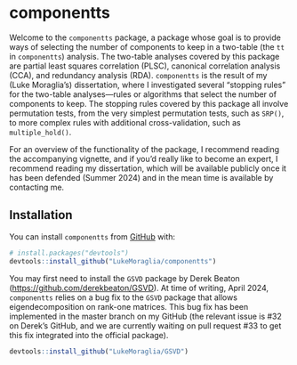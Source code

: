 
<!-- README.md is generated from README.Rmd. Please edit that file -->

# componentts

<!-- badges: start -->
<!-- badges: end -->

Welcome to the `componentts` package, a package whose goal is to provide
ways of selecting the number of components to keep in a two-table (the
`tt` in `componentts`) analysis. The two-table analyses covered by this
package are partial least squares correlation (PLSC), canonical
correlation analysis (CCA), and redundancy analysis (RDA). `componentts`
is the result of my (Luke Moraglia’s) dissertation, where I investigated
several “stopping rules” for the two-table analyses—rules or algorithms
that select the number of components to keep. The stopping rules covered
by this package all involve permutation tests, from the very simplest
permutation tests, such as `SRP()`, to more complex rules with
additional cross-validation, such as `multiple_hold()`.

For an overview of the functionality of the package, I recommend reading
the accompanying vignette, and if you’d really like to become an expert,
I recommend reading my dissertation, which will be available publicly
once it has been defended (Summer 2024) and in the mean time is
available by contacting me.

## Installation

You can install `componentts` from [GitHub](https://github.com/) with:

``` r
# install.packages("devtools")
devtools::install_github("LukeMoraglia/componentts")
```

You may first need to install the `GSVD` package by Derek Beaton
(<https://github.com/derekbeaton/GSVD>). At time of writing, April 2024,
`componentts` relies on a bug fix to the `GSVD` package that allows
eigendecomposition on rank-one matrices. This bug fix has been
implemented in the master branch on my GitHub (the relevant issue is
\#32 on Derek’s GitHub, and we are currently waiting on pull request
\#33 to get this fix integrated into the official package).

``` r
devtools::install_github("LukeMoraglia/GSVD")
```
